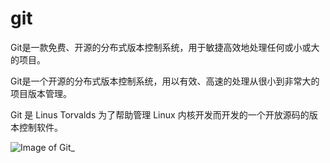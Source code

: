git
===
Git是一款免费、开源的分布式版本控制系统，用于敏捷高效地处理任何或小或大的项目。

Git是一个开源的分布式版本控制系统，用以有效、高速的处理从很小到非常大的项目版本管理。

Git 是 Linus Torvalds 为了帮助管理 Linux 内核开发而开发的一个开放源码的版本控制软件。

![Image of Git_](images/Git_.jpg)

